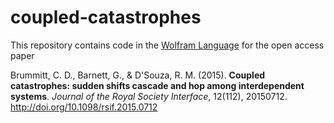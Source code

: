 # coupled-catastrophes
This repository contains code in the <a href="https://www.wolfram.com/language/">Wolfram Language</a> for the open access paper

Brummitt, C. D., Barnett, G., &amp; D'Souza, R. M. (2015). <strong>Coupled catastrophes: sudden shifts cascade and hop among interdependent systems</strong>. <em>Journal of the Royal Society Interface</em>, 12(112), 20150712. http://doi.org/10.1098/rsif.2015.0712
